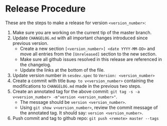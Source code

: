 # Release Procedure

These are the steps to make a release for version `<version_number>`:

1. Make sure you are working on the current tip of the master branch.
2. Update `CHANGELOG.md` with all important changes introduced since previous version.
    - Create a new section `[<version_number>] <date YYYY-MM-DD>` and move all entries
      from the `[Unreleased]` section to the new section.
    - Make sure all github issues resolved in this release are referenced in the changelog.
    - Update the links at the bottom of the file.
3. Update version number in `sesdev.spec` to `Version: <version_number>`
4. Create a commit with title `Bump to v<version_number>` containing the
   modifications to `CHANGELOG.md` made in the previous two steps.
5. Create an annotated tag for the above commit: `git tag -s -a v<version_number> -m"version <version_number>"`.
    - The message should be `version <version_number>`.
    - Using `git show v<version_number>`, review the commit message of the annotated tag.
      It should say: `version <version_number>`.
6. Push commit and tag to github repo: `git push <remote> master --tags`
